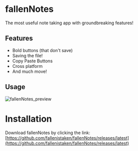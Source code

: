 # fallenNotes

The most useful note taking app with groundbreaking features!

## Features

- Bold buttons (that don't save)
- Saving the file!
- Copy Paste Buttons
- Cross platform
- And much move!

## Usage
![fallenNotes_preview](https://github.com/fallenistaken/fallenNotes/assets/143284992/208cbd07-2623-4515-bed9-6314634b0131)

# Installation

Download fallenNotes by clicking the link: [https://github.com/fallenistaken/fallenNotes/releases/latest](https://github.com/fallenistaken/fallenNotes/releases/latest)
